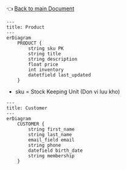 👈 [Back to main Document](../index.md)

```mermaid
---
title: Product
---
erDiagram
    PRODUCT {
        string sku PK
        string title
        string description
        float price
        int inventory
        datetfield last_updated
    }
```
- sku = Stock Keeping Unit (Don vi luu kho)

```mermaid
---
title: Customer
---
erDiagram
    CUSTOMER {
        string first_name
        string last_name
        email_field email
        string phone
        datefield birth_date
        string membership
    }
```